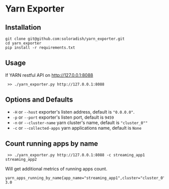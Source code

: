 # Yarn Exporter

## Installation

	git clone git@github.com:soloradish/yarn_exporter.git
	cd yarn_exporter
	pip install -r requirements.txt
	
## Usage

If YARN restful API on http://127.0.0.1:8088

	 >> ./yarn_exporter.py http://127.0.0.1:8088
	 
## Options and Defaults

 - `-H` or `--host`  exporter's listen address, default is `"0.0.0.0"`.
 - `-p` or `--port` exporter's listen port, default is `9459`
 - `-n` or `--cluster-name` yarn cluster's name, default is `"cluster_0""`
 - `-c` or `--collected-apps` yarn applications name, default is `None`

## Count running apps by name

	 >> ./yarn_exporter.py http://127.0.0.1:8088 -c streaming_app1 streaming_app2
	 
Will get additional metrics of running apps count.

	yarn_apps_running_by_name{app_name="streaming_app1",cluster="cluster_0"} 3.0
	
